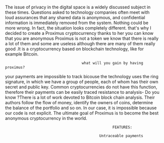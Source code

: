 The issue of privacy in the digital space is a widely discussed subject in these times. Questions asked to technology companies often meet with loud assurances that any shared data is anonymous, and confidential information is immediately removed from the system. Nothing could be more wrong. In fact, the situation looks completely different.
that's why I decided to create a Proximus cryptocurrency thanks to her you can know that you are anonymous
Proximus is not a token we know that there is really a lot of them and some are useless  although  there are many of them really good .It is a cryptocurrency based on blockchain technology,  like for example Bitcoin.
                            
                                       what will you gain by having proximus?
 
your payments are impossible to track bicouse the technology uses the ring signature, in which we have a group of people, each of whom has their own secret and public key. Common cryptocurrencies do not have this function, therefore their payments can be easily traced
resistance to analysis- Do you know ?There is a lot of work devoted to Bitcoin block chain analysis. Their authors follow the flow of money, identify the owners of coins, determine the balance of the portfolio and so on. In our case, it is impossible because our code is not explicit.
The ultimate goal of Proximus is to become the best anonymous cryptocurrency in the world.

                                                     FEATURES:
                                                     
                                               Untraceable payments
                                           
                                           
